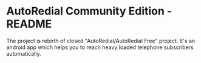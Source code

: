# AutoRedial Community Edition - README

The project is rebirth of closed "AutoRedial/AutoRedial Free" project.
It's an android app which helps you to reach heavy loaded telephone
subscribers automatically.
